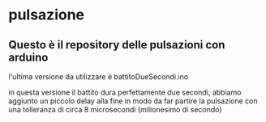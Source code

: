 # pulsazione
## Questo è il repository delle pulsazioni con arduino

l'ultima versione da utilizzare è battitoDueSecondi.ino

in questa versione il battito dura perfettamente due secondi, abbiamo aggiunto un piccolo delay alla fine in modo da far partire la pulsazione con una tolleranza di circa 8 microsecondi (milionesimo di secondo)


 
